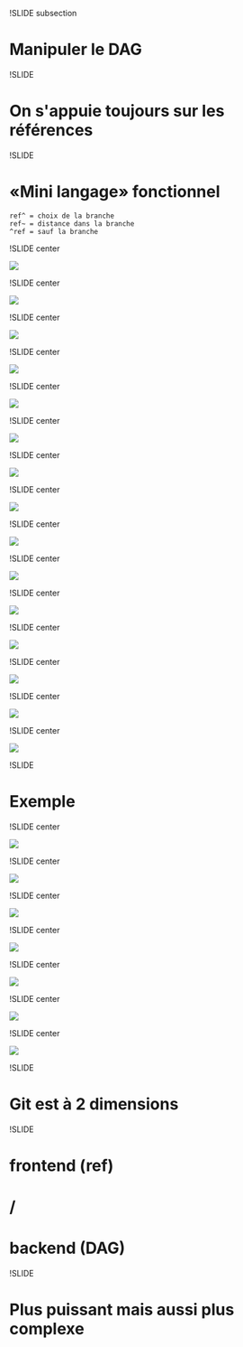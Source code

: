 !SLIDE subsection

# Manipuler le DAG

!SLIDE

# On s&#39;appuie toujours sur les références

!SLIDE

# «Mini langage» fonctionnel

	ref^ = choix de la branche
	ref~ = distance dans la branche
	^ref = sauf la branche

!SLIDE center

![](git-415.png)

!SLIDE center

![](git-416.png)

!SLIDE center

![](git-417.png)

!SLIDE center

![](git-419.png)

!SLIDE center

![](git-420.png)

!SLIDE center

![](git-421.png)

!SLIDE center

![](git-422.png)

!SLIDE center

![](git-429.png)

!SLIDE center

![](git-430.png)

!SLIDE center

![](git-431.png)

!SLIDE center

![](git-432.png)

!SLIDE center

![](git-438.png)

!SLIDE center

![](git-439.png)

!SLIDE center

![](git-440.png)

!SLIDE center

![](git-441.png)

!SLIDE

# Exemple

!SLIDE center

![](git-445.png)

!SLIDE center

![](git-446.png)

!SLIDE center

![](git-447.png)

!SLIDE center

![](git-448.png)

!SLIDE center

![](git-449.png)

!SLIDE center

![](git-450.png)

!SLIDE center

![](git-451.png)

!SLIDE

# Git est à **2** dimensions

!SLIDE

# frontend (ref)
# /
# backend (DAG)

!SLIDE

# Plus **puissant** mais aussi plus **complexe**
